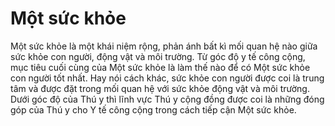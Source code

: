 # Một sức khỏe

Một sức khỏe là một khái niệm rộng, phản ánh bất kì mối quan hệ nào giữa sức khỏe con người, động vật và môi trường. Từ góc độ y tế công cộng, mục tiêu cuối cùng của Một sức khỏe là làm thế nào để có Một sức khỏe con người tốt nhất. Hay nói cách khác, sức khỏe con người được coi là trung tâm và được đặt trong mối quan hệ với sức khỏe động vật và môi trường. Dưới góc độ của Thú y thì lĩnh vực Thú y cộng đồng được coi là những đóng góp của Thú y cho Y tế công cộng trong cách tiếp cận Một sức khỏe.​
